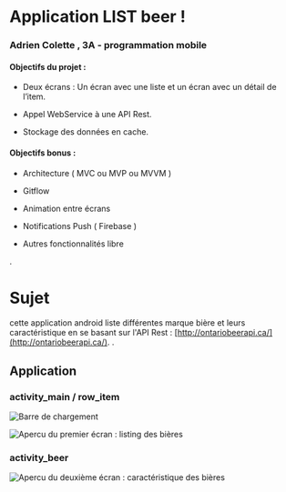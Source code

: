 # Application LIST beer !

### Adrien Colette , 3A - programmation mobile
#### Objectifs du projet : 
-   Deux écrans : Un écran avec une liste et un écran avec un détail de l’item.
    
-   Appel WebService à une API Rest.
    
-   Stockage des données en cache.
#### Objectifs bonus : 
-   Architecture ( MVC ou MVP ou MVVM ) 
    
-   Gitflow 
    
-   Animation entre écrans
    
-   Notifications Push ( Firebase )
    
-   Autres fonctionnalités libre

.

# Sujet

cette application android liste différentes marque bière et leurs caractéristique en se basant sur l'API Rest : [http://ontariobeerapi.ca/](http://ontariobeerapi.ca/).
.

## Application

### activity_main / row_item

![Barre de chargement](https://lh3.googleusercontent.com/YYK48Oit4ohjPNnsb_lAxQz6nvNAONgDJlVwqEb_WBWysZnam7fHyCjscyuzGuz_iXkho9LI1J9J)


![Apercu du premier écran : listing des bières](https://lh3.googleusercontent.com/fEHWb7g3opfKzvjMym9CUdOymOJS3GRxJeJxbdoOCqD7iMlBN-iFd6aSPgJM1PiFb1Hv9KwPNg_K)

### activity_beer

![Apercu du deuxième écran : caractéristique des bières](https://lh3.googleusercontent.com/f6WaLGprh_tiXBp98EiiLcxIFqOytaeQeC4HAc8Kx8zZpWFAbTXTXLoFbU_EyWr-8VJ25X-PYspi)


